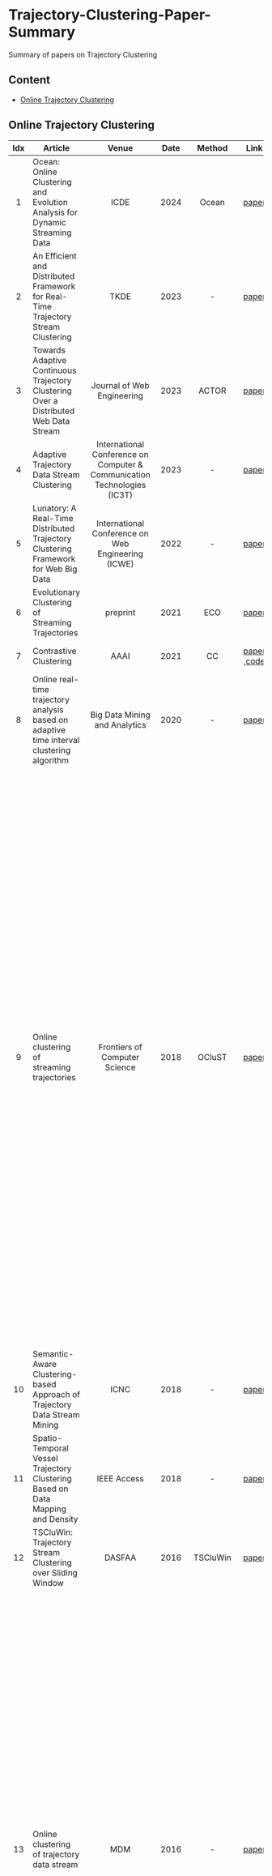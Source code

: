 # Trajectory-Clustering-Paper-Summary
Summary of papers on Trajectory Clustering
## Content
- [Online Trajectory Clustering](#Online-Trajectory-Clustering)

## Online Trajectory Clustering

| Idx | Article | Venue | Date | Method | Link | Note | Baseline |
|:-------:|-------|:-------:|:-------:|:-------:|:-------:|-------|:-------:|
|1| Ocean: Online Clustering and Evolution Analysis for Dynamic Streaming Data | ICDE | 2024 | Ocean | [paper](https://ieeexplore.ieee.org/abstract/document/10598139) | - |
|2| An Efficient and Distributed Framework for Real-Time Trajectory Stream Clustering | TKDE | 2023 | - | [paper](https://ieeexplore.ieee.org/abstract/document/10239520) | - |`OCluST`|
|3| Towards Adaptive Continuous Trajectory Clustering Over a Distributed Web Data Stream | Journal of Web Engineering | 2023 | ACTOR | [paper](https://ieeexplore.ieee.org/abstract/document/10261474) | - |
|4| Adaptive Trajectory Data Stream Clustering | International Conference on Computer & Communication Technologies (IC3T) | 2023 | - | [paper](https://link.springer.com/chapter/10.1007/978-981-99-9707-7_23) | - |
|5| Lunatory: A Real-Time Distributed Trajectory Clustering Framework for Web Big Data | International Conference on Web Engineering (ICWE) | 2022 | - | [paper](https://link.springer.com/chapter/10.1007/978-3-031-09917-5_15) | - |
|6| Evolutionary Clustering of Streaming Trajectories | preprint | 2021 | ECO | [paper](https://arxiv.org/abs/2109.11609) | - |
|7| Contrastive Clustering | AAAI | 2021 | CC | [paper](https://arxiv.org/abs/2009.09687) ,[code](https://github.com/Yunfan-Li/Contrastive-Clustering) | An online clutering method |
|8| Online real-time trajectory analysis based on adaptive time interval clustering algorithm | Big Data Mining and Analytics | 2020 | - | [paper](https://ieeexplore.ieee.org/abstract/document/9007874) | - |
|9| Online clustering of streaming trajectories | Frontiers of Computer Science | 2018 | OCluST | [paper](https://link.springer.com/article/10.1007/s11704-017-6325-0) | The author is the same as that of `TSCluWin`, and the method is similar to it. It includes a micro-clustering component for clustering and summarizing the latest trajectory segments at each time point, as well as a macro-clustering component for constructing macro-clusters based on micro-clusters within a specified time window. Although OCluST performs well in clustering streaming trajectory data, it relies on the sliding window model, which may be sensitive to the choice of window size, affecting the quality of clustering results. Additionally, it may face computational resource bottlenecks under high-frequency data streams.|
|10| Semantic-Aware Clustering-based Approach of Trajectory Data Stream Mining | ICNC | 2018 | - | [paper](https://ieeexplore.ieee.org/abstract/document/8390371) |
|11| Spatio-Temporal Vessel Trajectory Clustering Based on Data Mapping and Density | IEEE Access | 2018 | - | [paper](https://ieeexplore.ieee.org/abstract/document/8443320) |
|12| TSCluWin: Trajectory Stream Clustering over Sliding Window | DASFAA | 2016 | TSCluWin | [paper](https://link.springer.com/chapter/10.1007/978-3-319-32049-6_9) |
|13| Online clustering of trajectory data stream | MDM | 2016 | - | [paper](https://ieeexplore.ieee.org/abstract/document/7517785/) | It processes real-time trajectory data using sliding window technology. This method maintains summary information of trajectory data within the sliding window to achieve online clustering of trajectory data streams. However, the choice of window size has a significant impact on clustering results—a window that is too small may fail to capture patterns adequately, while a window that is too large may increase computational overhead. Moreover, this method may have limitations in handling concept drift and the dynamic changes of trajectory data. |
|14| CUTiS: optimized online ClUstering of Trajectory data Stream | IDEAS | 2016 | CUTiS | [paper](https://dl.acm.org/doi/abs/10.1145/2938503.2938516) | 
|15| An Incremental DPMM-Based Method for Trajectory Clustering, Modeling, and Retrieval | TPAMI | 2013 | - | [paper](https://ieeexplore.ieee.org/abstract/document/6482546) |
|16| Continuous clustering trajectory stream of moving objects | China Communications | 2013 | - | [paper](https://ieeexplore.ieee.org/abstract/document/6623510) |
|17| Online clustering for trajectory data stream of moving objects | Computer Science and Information Systems | 2013 | CTraStream | [paper](https://doiserbia.nb.rs/img/doi/1820-0214/2013/1820-02141300049Y.pdf) | 
|18| Incremental Clustering for Trajectories | DASFAA | 2010 | TCMM | [paper](https://link.springer.com/chapter/10.1007/978-3-642-12098-5_3) | It is divided into two stages: online micro-cluster maintenance and offline macro-cluster creation. In the online stage, newly arriving trajectories are simplified into directed line segments and assigned to existing micro-clusters or used to create new micro-clusters based on similarity, capturing clustering features of trajectory segments. In the offline stage, the micro-clusters are further clustered to form macro-clusters, representing higher-level trajectory patterns.
